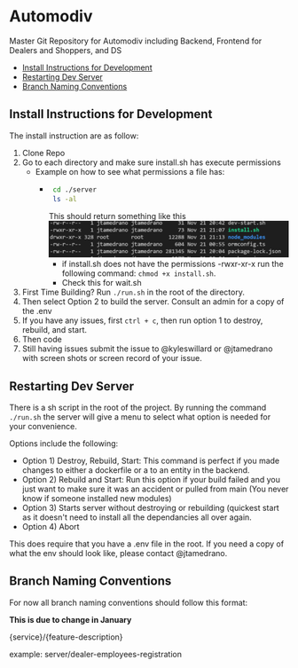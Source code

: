 # Automodiv <!-- omit in toc -->

Master Git Repository for Automodiv including Backend, Frontend for Dealers and Shoppers, and DS

- [Install Instructions for Development](#install-instructions-for-development)
- [Restarting Dev Server](#restarting-dev-server)
- [Branch Naming Conventions](#branch-naming-conventions)

## Install Instructions for Development

The install instruction are as follow:

1. Clone Repo
2. Go to each directory and make sure install.sh has execute permissions
   - Example on how to see what permissions a file has:
     - ```sh
        cd ./server
        ls -al
       ```
       This should return something like this
       ![ConsoleScreenshot](./terminal_screenshot.png)
       - if install.sh does not have the permissions -rwxr-xr-x run the following command: `chmod +x install.sh`.
       - Check this for wait.sh
3. First Time Building? Run `./run.sh` in the root of the directory.
4. Then select Option 2 to build the server. Consult an admin for a copy of the .env
5. If you have any issues, first `ctrl + c`, then run option 1 to destroy, rebuild, and start.
6. Then code
7. Still having issues submit the issue to @kyleswillard or @jtamedrano with screen shots or screen record of your issue.

## Restarting Dev Server

There is a sh script in the root of the project. By running the command `./run.sh` the server will give a menu to select what option is needed for your convenience. 

Options include the following:
- Option 1) Destroy, Rebuild, Start: This command is perfect if you made changes to either a dockerfile or a to an entity in the backend.
- Option 2) Rebuild and Start: Run this option if your build failed and you just want to make sure it was an accident or pulled from main (You never know if someone installed new modules)
- Option 3) Starts server without destroying or rebuilding (quickest start as it doesn't need to install all the dependancies all over again.
- Option 4) Abort

This does require that you have a .env file in the root. If you need a copy of what the env should look like, please contact @jtamedrano.

## Branch Naming Conventions

For now all branch naming conventions should follow this format:

**This is due to change in January**

{service}/{feature-description}

example: server/dealer-employees-registration
